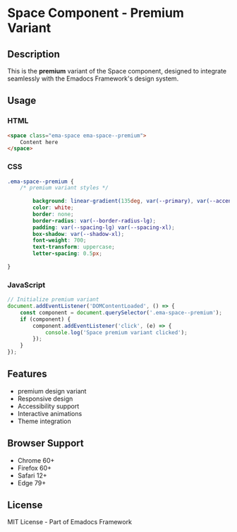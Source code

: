 # Space Component - Premium Variant

## Description
This is the **premium** variant of the Space component, designed to integrate seamlessly with the Emadocs Framework's design system.

## Usage

### HTML
```html
<space class="ema-space ema-space--premium">
    Content here
</space>
```

### CSS
```css
.ema-space--premium {
    /* premium variant styles */
    
        background: linear-gradient(135deg, var(--primary), var(--accent));
        color: white;
        border: none;
        border-radius: var(--border-radius-lg);
        padding: var(--spacing-lg) var(--spacing-xl);
        box-shadow: var(--shadow-xl);
        font-weight: 700;
        text-transform: uppercase;
        letter-spacing: 0.5px;
    
}
```

### JavaScript
```javascript
// Initialize premium variant
document.addEventListener('DOMContentLoaded', () => {
    const component = document.querySelector('.ema-space--premium');
    if (component) {
        component.addEventListener('click', (e) => {
            console.log('Space premium variant clicked');
        });
    }
});
```

## Features
- premium design variant
- Responsive design
- Accessibility support
- Interactive animations
- Theme integration

## Browser Support
- Chrome 60+
- Firefox 60+
- Safari 12+
- Edge 79+

## License
MIT License - Part of Emadocs Framework
